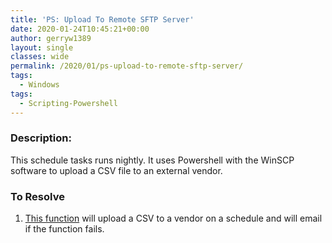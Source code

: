 ```yaml
---
title: 'PS: Upload To Remote SFTP Server'
date: 2020-01-24T10:45:21+00:00
author: gerryw1389
layout: single
classes: wide
permalink: /2020/01/ps-upload-to-remote-sftp-server/
tags:
  - Windows
tags:
  - Scripting-Powershell
---
```

<!--more-->

### Description:

This schedule tasks runs nightly. It uses Powershell with the WinSCP software to upload a CSV file to an external vendor.

### To Resolve

1. [This function](https://github.com/gerryw1389/powershell/blob/main/gwFilesystem/Public/Set-FileViaSFTP.ps1) will upload a CSV to a vendor on a schedule and will email if the function fails.